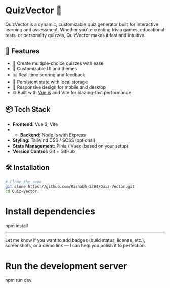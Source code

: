 # QuizVector 🎯

QuizVector is a dynamic, customizable quiz generator built for interactive learning and assessment. Whether you're creating trivia games, educational tests, or personality quizzes, QuizVector makes it fast and intuitive.

## 🚀 Features

- 🧠 Create multiple-choice quizzes with ease
- 🎨 Customizable UI and themes
- 📊 Real-time scoring and feedback
- 🔄 Persistent state with local storage
- 📱 Responsive design for mobile and desktop
- 🌐 Built with [Vue.js](https://vuejs.org) and Vite for blazing-fast performance

## 📦 Tech Stack

- **Frontend:** Vue 3, Vite
- - **Backend:** Node.js with Express
- **Styling:** Tailwind CSS / SCSS (optional)
- **State Management:** Pinia / Vuex (based on your setup)
- **Version Control:** Git + GitHub

## 🛠️ Installation

```bash
# Clone the repo
git clone https://github.com/Rishabh-2304/Quiz-Vector.git
cd Quiz-Vector.
```
# Install dependencies
npm install

---

Let me know if you want to add badges (build status, license, etc.), screenshots, or a demo link — I can help you polish it to perfection.

# Run the development server
npm run dev.

